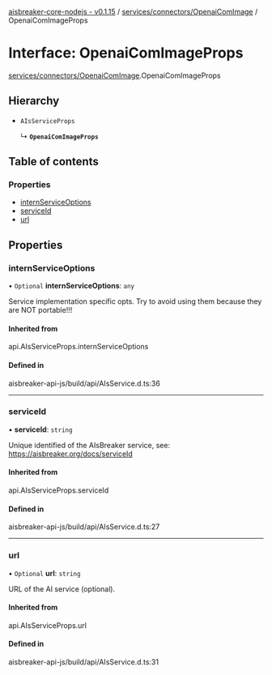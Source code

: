 [aisbreaker-core-nodejs - v0.1.15](../README.md) / [services/connectors/OpenaiComImage](../modules/services_connectors_OpenaiComImage.md) / OpenaiComImageProps

# Interface: OpenaiComImageProps

[services/connectors/OpenaiComImage](../modules/services_connectors_OpenaiComImage.md).OpenaiComImageProps

## Hierarchy

- `AIsServiceProps`

  ↳ **`OpenaiComImageProps`**

## Table of contents

### Properties

- [internServiceOptions](services_connectors_OpenaiComImage.OpenaiComImageProps.md#internserviceoptions)
- [serviceId](services_connectors_OpenaiComImage.OpenaiComImageProps.md#serviceid)
- [url](services_connectors_OpenaiComImage.OpenaiComImageProps.md#url)

## Properties

### internServiceOptions

• `Optional` **internServiceOptions**: `any`

Service implementation specific opts.
Try to avoid using them because they are NOT portable!!!

#### Inherited from

api.AIsServiceProps.internServiceOptions

#### Defined in

aisbreaker-api-js/build/api/AIsService.d.ts:36

___

### serviceId

• **serviceId**: `string`

Unique identified of the AIsBreaker service,
see: https://aisbreaker.org/docs/serviceId

#### Inherited from

api.AIsServiceProps.serviceId

#### Defined in

aisbreaker-api-js/build/api/AIsService.d.ts:27

___

### url

• `Optional` **url**: `string`

URL of the AI service (optional).

#### Inherited from

api.AIsServiceProps.url

#### Defined in

aisbreaker-api-js/build/api/AIsService.d.ts:31
